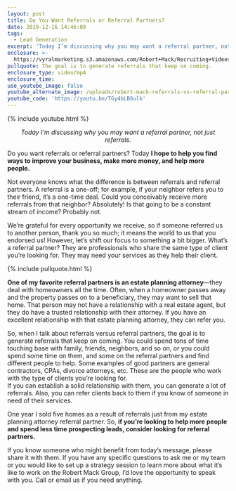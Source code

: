 ```yaml
---
layout: post
title: Do You Want Referrals or Referral Partners?
date: 2019-12-16 14:46:00
tags:
  - Lead Generation
excerpt: 'Today I’m discussing why you may want a referral partner, not just referrals.'
enclosure: >-
  https://vyralmarketing.s3.amazonaws.com/Robert+Mack/Recruiting+Videos/Do+You+Want+Referrals+or+Referral+Partners_.mp4
pullquote: The goal is to generate referrals that keep on coming.
enclosure_type: video/mp4
enclosure_time:
use_youtube_image: false
youtube_alternate_image: /uploads/robert-mack-referrals-vs-referral-partners-youtube.jpg
youtube_code: 'https://youtu.be/TGy4bLB6ulk'
---
```


{% include youtube.html %}

<p style="text-align: center;"><em>Today I’m discussing why you may want a referral partner, not just referrals.</em></p>

Do you want referrals or referral partners? Today **I hope to help you find ways to improve your business, make more money, and help more people.&nbsp;**

Not everyone knows what the difference is between referrals and referral partners. A referral is a one-off; for example, if your neighbor refers you to their friend, it’s a one-time deal. Could you conceivably receive more referrals from that neighbor? Absolutely\! Is that going to be a constant stream of income? Probably not.&nbsp;

We’re grateful for every opportunity we receive, so if someone referred us to another person, thank you so much; it means the world to us that you endorsed us\! However, let’s shift our focus to something a bit bigger. What’s a referral partner? They are professionals who share the same type of client you’re looking for. They may need your services as they help their client.&nbsp;

{% include pullquote.html %}

**One of my favorite referral partners is an estate planning attorney**—they deal with homeowners all the time. Often, when a homeowner passes away and the property passes on to a beneficiary, they may want to sell that home. That person may not have a relationship with a real estate agent, but they do have a trusted relationship with their attorney. If you have an excellent relationship with that estate planning attorney, they can refer you.&nbsp;

So, when I talk about referrals versus referral partners, the goal is to generate referrals that keep on coming. You could spend tons of time touching base with family, friends, neighbors, and so on, or you could spend some time on them, and some on the referral partners and find different people to help. Some examples of good partners are general contractors, CPAs, divorce attorneys, etc. These are the people who work with the type of clients you’re looking for.&nbsp;<br>If you can establish a solid relationship with them, you can generate a lot of referrals. Also, you can refer clients back to them if you know of someone in need of their services.&nbsp;

One year I sold five homes as a result of referrals just from my estate planning attorney referral partner. So, **if you’re looking to help more people and spend less time prospecting leads, consider looking for referral partners.&nbsp;**

If you know someone who might benefit from today’s message, please share it with them. If you have any specific questions to ask me or my team or you would like to set up a strategy session to learn more about what it’s like to work on the Robert Mack Group, I’d love the opportunity to speak with you. Call or email us if you need anything.